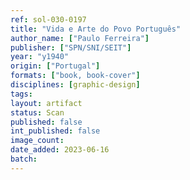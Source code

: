 ```yaml
---
ref: sol-030-0197
title: "Vida e Arte do Povo Português"
author_name: ["Paulo Ferreira"]
publisher: ["SPN/SNI/SEIT"]
year: "y1940"
origin: ["Portugal"]
formats: ["book, book-cover"]
disciplines: [graphic-design]
tags:
layout: artifact
status: Scan
published: false
int_published: false
image_count:
date_added: 2023-06-16
batch:
---
```

